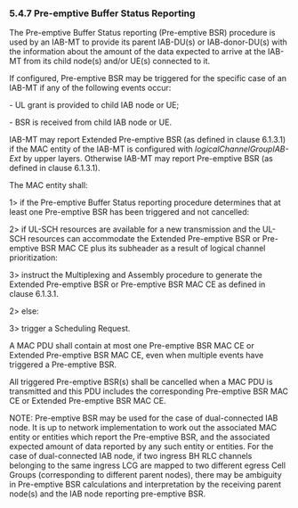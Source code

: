 ### 5.4.7 Pre-emptive Buffer Status Reporting

The Pre-emptive Buffer Status reporting (Pre-emptive BSR) procedure is
used by an IAB-MT to provide its parent IAB-DU(s) or IAB-donor-DU(s)
with the information about the amount of the data expected to arrive at
the IAB-MT from its child node(s) and/or UE(s) connected to it.

If configured, Pre-emptive BSR may be triggered for the specific case of
an IAB-MT if any of the following events occur:

\- UL grant is provided to child IAB node or UE;

\- BSR is received from child IAB node or UE.

IAB-MT may report Extended Pre-emptive BSR (as defined in clause
6.1.3.1) if the MAC entity of the IAB-MT is configured with
*logicalChannelGroupIAB-Ext* by upper layers. Otherwise IAB-MT may
report Pre-emptive BSR (as defined in clause 6.1.3.1).

The MAC entity shall:

1\> if the Pre-emptive Buffer Status reporting procedure determines that
at least one Pre-emptive BSR has been triggered and not cancelled:

2\> if UL-SCH resources are available for a new transmission and the
UL-SCH resources can accommodate the Extended Pre-emptive BSR or
Pre-emptive BSR MAC CE plus its subheader as a result of logical channel
prioritization:

3\> instruct the Multiplexing and Assembly procedure to generate the
Extended Pre-emptive BSR or Pre-emptive BSR MAC CE as defined in clause
6.1.3.1.

2\> else:

3\> trigger a Scheduling Request.

A MAC PDU shall contain at most one Pre-emptive BSR MAC CE or Extended
Pre-emptive BSR MAC CE, even when multiple events have triggered a
Pre-emptive BSR.

All triggered Pre-emptive BSR(s) shall be cancelled when a MAC PDU is
transmitted and this PDU includes the corresponding Pre-emptive BSR MAC
CE or Extended Pre-emptive BSR MAC CE.

NOTE: Pre-emptive BSR may be used for the case of dual-connected IAB
node. It is up to network implementation to work out the associated MAC
entity or entities which report the Pre-emptive BSR, and the associated
expected amount of data reported by any such entity or entities. For the
case of dual-connected IAB node, if two ingress BH RLC channels
belonging to the same ingress LCG are mapped to two different egress
Cell Groups (corresponding to different parent nodes), there may be
ambiguity in Pre-emptive BSR calculations and interpretation by the
receiving parent node(s) and the IAB node reporting pre-emptive BSR.